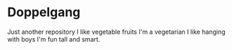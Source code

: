 # Doppelgang
Just another repository
I like vegetable fruits I'm a vegetarian I like hanging with boys I'm fun tall and smart.
